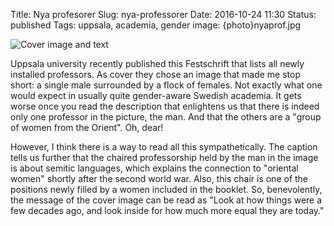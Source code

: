 Title: Nya profesorer
Slug: nya-professorer
Date: 2016-10-24 11:30
Status: published
Tags: uppsala, academia, gender
image: {photo}nyaprof.jpg

![Cover image and text]({photo}nyaprof.jpg)

Uppsala university recently published this Festschrift that lists all newly installed professors. As cover they chose 
an image that made me stop short: a single male surrounded by a flock of females. Not exactly what one would
expect in usually quite gender-aware Swedish academia. It gets worse once you read the description
that enlightens us that there is indeed only one professor in the picture, the man. And that the others are a "group
of women from the Orient". Oh, dear!

However, I think there is a way to read all this sympathetically. The caption tells us further that the
chaired professorship held by the man in the image is about semitic languages, which explains the connection to 
"oriental women" shortly after the second world war. Also, this chair is one of the positions newly filled
by a women included in the booklet. So, benevolently, the message of the cover image can be read as "Look
at how things were a few decades ago, and look inside for how much more equal they are today."
